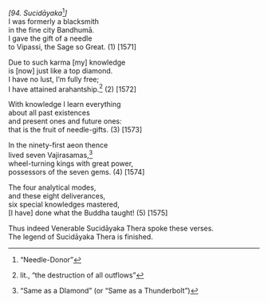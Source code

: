 *\[94. Sucidāyaka*[^1]*\]*  
I was formerly a blacksmith  
in the fine city Bandhumā.  
I gave the gift of a needle  
to Vipassi, the Sage so Great. (1) \[1571\]

Due to such karma \[my\] knowledge  
is \[now\] just like a top diamond.  
I have no lust, I’m fully free;  
I have attained arahantship.[^2] (2) \[1572\]

With knowledge I learn everything  
about all past existences  
and present ones and future ones:  
that is the fruit of needle-gifts. (3) \[1573\]

In the ninety-first aeon thence  
lived seven Vajirasamas,[^3]  
wheel-turning kings with great power,  
possessors of the seven gems. (4) \[1574\]

The four analytical modes,  
and these eight deliverances,  
six special knowledges mastered,  
\[I have\] done what the Buddha taught! (5) \[1575\]

Thus indeed Venerable Sucidāyaka Thera spoke these verses.  
The legend of Sucidāyaka Thera is finished.

[^1]: “Needle-Donor”

[^2]: lit., “the destruction of all outflows”

[^3]: “Same as a DIamond” (or “Same as a Thunderbolt”)
